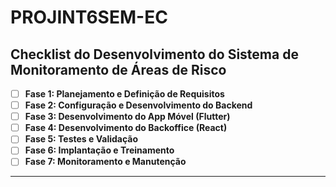 # PROJINT6SEM-EC


## Checklist do Desenvolvimento do Sistema de Monitoramento de Áreas de Risco

- [ ] **Fase 1: Planejamento e Definição de Requisitos**
- [ ] **Fase 2: Configuração e Desenvolvimento do Backend**
- [ ] **Fase 3: Desenvolvimento do App Móvel (Flutter)**
- [ ] **Fase 4: Desenvolvimento do Backoffice (React)**
- [ ] **Fase 5: Testes e Validação**
- [ ] **Fase 6: Implantação e Treinamento**
- [ ] **Fase 7: Monitoramento e Manutenção**

---
